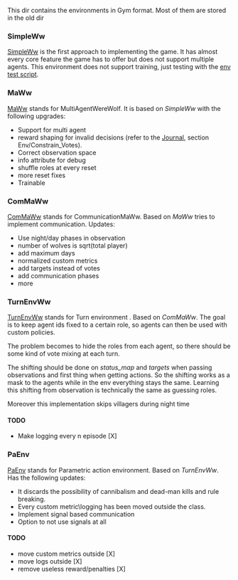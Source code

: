 This dir contains the environments in Gym format. 
Most of them are stored in the old dir

### SimpleWw
[SimpleWw](gym_ww/envs/old/SimpleWW.py) is the first approach to implementing the game.
It has almost every core feature the game has to offer but does not support multiple agents.
This environment does not support training, just testing with the [env test script](tests/env_test.py).


### MaWw
[MaWw](gym_ww/envs/old/MaWw.py) stands for MultiAgentWereWolf. It is based on _SimpleWw_ with the following upgrades:
- Support for multi agent
- reward shaping for invalid decisions (refer to the [Journal](MarkDowns/Journal.md), section Env/Constrain_Votes).
- Correct observation space
- info attribute for debug 
- shuffle roles at every reset
- more reset fixes
- Trainable 

### ComMaWw
[ComMaWw](gym_ww/envs/old/ComMaWw.py) stands for CommunicationMaWw.
Based on _MaWw_ tries to implement communication. Updates:
- Use night/day phases in observation
- number of wolves is sqrt(total player)
- add maximum days
- normalized custom metrics
- add targets instead of votes
- add communication phases
- more

### TurnEnvWw
[TurnEnvWw](gym_ww/envs/old/TurnEnvWw.py) stands for Turn environment .
Based on _ComMaWw_. The goal is to keep agent ids fixed to a certain role, so agents can then be used with custom policies.

The problem becomes to hide the roles from each agent, so there should be some kind of vote mixing at each turn. 

The shifting should be done on _status_map_ and _targets_ when passing observations and first thing when getting actions. So the 
shifting works as a mask to the agents while in the env everything stays the same.
Learning this shifting from observation is technically the same as guessing roles.

Moreover this implementation skips villagers during night time

#### TODO
- Make logging every n episode [X]

### PaEnv
[PaEnv](gym_ww/envs/PaEnv.py) stands for  Parametric action  environment.
Based on _TurnEnvWw_. Has the following updates:
- It discards the possibility of cannibalism and dead-man kills and rule breaking.
- Every custom metric\logging has been moved outside the class.
- Implement signal based communication 
- Option to not use signals at all

#### TODO
- move custom metrics outside [X]
- move logs outside [X]
- remove useless reward/penalties [X]
